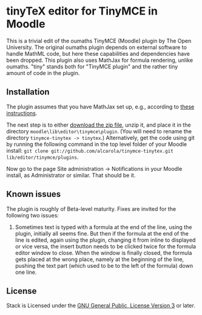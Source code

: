 # tinyTeX editor for TinyMCE in Moodle

This is a trivial edit of the oumaths TinyMCE (Moodle) plugin by The Open University. The original oumaths plugin depends on external software to handle MathML code, but here these capabilities and dependencies have been dropped. This plugin also uses MathJax for formula rendering, unlike oumaths. "tiny" stands both for "TinyMCE plugin" and the rather tiny amount of code in the plugin.


## Installation

The plugin assumes that you have MathJax set up, e.g., according to [these instructions](https://github.com/maths/moodle-qtype_stack/blob/master/doc/en/Developer/Mathjax.md).

The next step is to either [download the zip file](https://github.com/alcarola/tinymce-tinytex/zipball/master), unzip it, and place it in the directory `moodle\lib\editor\tinymce\plugin`. (You will need to rename the directory `tinymce-tinytex -> tinytex`.) Alternatively, get the code using git by running the following command in the top level folder of your Moodle install: `git clone git://github.com/alcarola/tinymce-tinytex.git lib/editor/tinymce/plugins`.

Now go to the page Site administration -> Notifications in your Moodle install, as Administrator or similar. That should be it.


## Known issues

The plugin is roughly of Beta-level maturity. Fixes are invited for the following two issues:

1. Sometimes text is typed with a formula at the end of the line, using the plugin, initially all seems fine. But then if the formula at the end of the line is edited, again using the plugin, changing it from inline to displayed or vice versa, the insert button needs to be clicked twice for the formula editor window to close. When the window is finally closed, the formula gets placed at the wrong place, namely at the beginning of the line, pushing the text part (which used to be to the left of the formula) down one line.


## License

Stack is Licensed under the [GNU General Public, License Version 3](https://github.com/alcarola/tinymce-tinytex/blob/master/COPYING.txt) or later.

